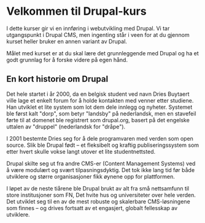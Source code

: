 # Velkommen til Drupal-kurs

I dette kurser gir vi en innføring i webutvikling med Drupal. 
Vi tar utgangspunkt i Drupal CMS, men ingenting står i veen for at du gjennom kurset heller bruker  en annen variant av Drupal.

Målet med kurset er at du skal lære det grunnleggende med Drupal og ha et godt grunnlag for å forske videre på egen hånd.


## En kort historie om Drupal

Det hele startet i år 2000, da en belgisk student ved navn Dries Buytaert ville lage et enkelt forum for å holde kontakten med venner etter studiene. Han utviklet et lite system som lot dem dele innlegg og nyheter. Systemet ble først kalt "dorp", som betyr "landsby" på nederlandsk, men en stavefeil førte til at domenet ble registrert som drupal.org, basert på det engelske uttalen av "druppel" (nederlandsk for "dråpe").

I 2001 bestemte Dries seg for å dele programvaren med verden som open source. Slik ble Drupal født – et fleksibelt og kraftig publiseringssystem som etter hvert skulle vokse langt utover et lite studentnettsted.

Drupal skilte seg ut fra andre CMS-er (Content Management Systems) ved å være modulært og svært tilpasningsdyktig. Det tok ikke lang tid før både utviklere og større organisasjoner fikk øynene opp for plattformen.

I løpet av de neste tiårene ble Drupal brukt av alt fra små nettsamfunn til store institusjoner som FN, Det hvite hus og universiteter over hele verden. Det utviklet seg til en av de mest robuste og skalerbare CMS-løsningene som finnes – og drives fortsatt av et engasjert, globalt fellesskap av utviklere.
